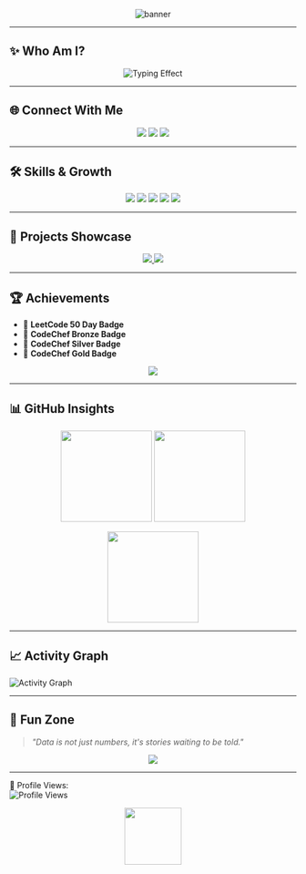 <!-- HEADER BANNER -->
<p align="center">
  <img src="https://capsule-render.vercel.app/api?type=waving&height=200&text=Nithya%20Shri%20S%20K&fontAlign=50&fontAlignY=40&color=gradient&desc=Upcoming%20Data%20Scientist%20%7C%20ML%20%26%20DL%20Explorer&descAlign=50&descAlignY=60" alt="banner"/>
</p>

---

## ✨ Who Am I?
<p align="center">
  <img src="https://readme-typing-svg.herokuapp.com?font=Fira+Code&size=26&duration=3000&pause=1000&color=58A6FF&center=true&vCenter=true&width=800&lines=Upcoming+Data+Scientist;Passionate+about+Stats+and+Data;Loves+Machine+Learning+%7C+Deep+Learning;Exploring+APIs+%7C+New+Tech;Curious+Lifelong+Learner" alt="Typing Effect"/>
</p>

---

## 🌐 Connect With Me  
<p align="center">
  <a href="https://github.com/NithyaShriSK"><img src="https://img.shields.io/badge/GitHub-181717?logo=github&style=for-the-badge"/></a>
  <a href="https://leetcode.com/u/nithyashrisk/"><img src="https://img.shields.io/badge/LeetCode-FFA116?logo=leetcode&style=for-the-badge"/></a>
  <a href="https://huggingface.co/NithyaShriSK"><img src="https://img.shields.io/badge/HuggingFace-FCC624?logo=huggingface&style=for-the-badge"/></a>
</p>

---

## 🛠 Skills & Growth  
<p align="center">
  <img src="https://img.shields.io/badge/Python-90%25-blue?style=for-the-badge&logo=python"/>
  <img src="https://img.shields.io/badge/Statistics-85%25-green?style=for-the-badge&logo=google-analytics"/>
  <img src="https://img.shields.io/badge/Machine%20Learning-80%25-orange?style=for-the-badge&logo=scikitlearn"/>
  <img src="https://img.shields.io/badge/Deep%20Learning-70%25-yellow?style=for-the-badge&logo=tensorflow"/>
  <img src="https://img.shields.io/badge/APIs-65%25-purple?style=for-the-badge&logo=fastapi"/>
</p>

---

## 📂 Projects Showcase  
<p align="center">
  <a href="https://github.com/NithyaShriSK">
    <img src="https://github-readme-stats.vercel.app/api/pin/?username=NithyaShriSK&repo=PCA_Gradio&theme=radical"/>
  </a>
  <a href="https://github.com/NithyaShriSK">
    <img src="https://github-readme-stats.vercel.app/api/pin/?username=NithyaShriSK&repo=Some-ML-Project&theme=radical"/>
  </a>
</p>

---

## 🏆 Achievements  
- 🏅 **LeetCode 50 Day Badge**  
- 🥉 **CodeChef Bronze Badge**  
- 🥈 **CodeChef Silver Badge**  
- 🥇 **CodeChef Gold Badge**  

<p align="center">
  <img src="https://github-profile-trophy.vercel.app/?username=NithyaShriSK&theme=onedark&no-frame=true&row=1&column=4"/>
</p>

---

## 📊 GitHub Insights  
<p align="center">
  <img src="https://github-readme-stats.vercel.app/api?username=NithyaShriSK&show_icons=true&theme=tokyonight&hide_border=true" height="160"/>
  <img src="https://github-readme-stats.vercel.app/api/top-langs/?username=NithyaShriSK&layout=compact&theme=tokyonight&hide_border=true" height="160"/>
</p>

<p align="center">
  <img src="https://streak-stats.demolab.com?user=NithyaShriSK&theme=tokyonight&hide_border=true" height="160"/>
</p>

---

## 📈 Activity Graph  
![Activity Graph](https://github-readme-activity-graph.vercel.app/graph?username=NithyaShriSK&theme=github-compact)

---

## 🌟 Fun Zone  
> *"Data is not just numbers, it's stories waiting to be told."*  

<p align="center">
  <img src="https://quotes-github-readme.vercel.app/api?type=horizontal&theme=tokyonight"/>
</p>

---

👀 Profile Views:  
![Profile Views](https://komarev.com/ghpvc/?username=NithyaShriSK&color=brightgreen&style=flat-square)  

<p align="center">
  <img src="https://i.imgur.com/OUkLi.gif" width="100"/>
</p>

